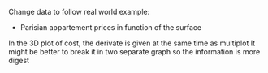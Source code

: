 Change data to follow real world example:
- Parisian appartement prices in function of the surface

In the 3D plot of cost, the derivate is given at the same time as multiplot
It might be better to break it in two separate graph so the information is more digest